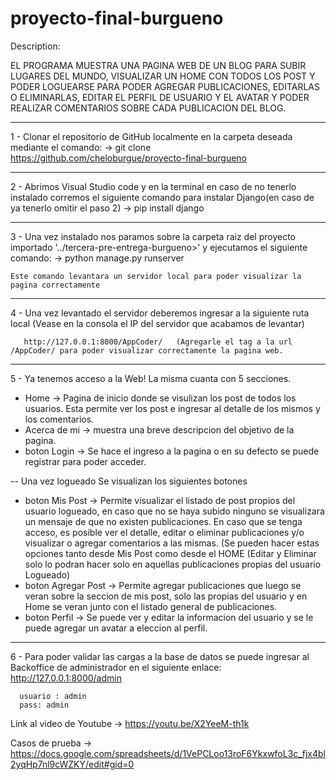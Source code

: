 # proyecto-final-burgueno

Description:

EL PROGRAMA MUESTRA UNA PAGINA WEB DE UN BLOG PARA SUBIR LUGARES DEL MUNDO, VISUALIZAR UN HOME CON TODOS LOS POST Y PODER LOGUEARSE PARA PODER AGREGAR PUBLICACIONES, EDITARLAS O ELIMINARLAS, EDITAR EL PERFIL DE USUARIO Y EL AVATAR Y PODER REALIZAR COMENTARIOS SOBRE CADA PUBLICACION DEL BLOG.

------------------------------------------------------------------------------------------------------------------------------------------------------

1 - Clonar el repositorio de GitHub localmente en la carpeta deseada mediante el comando:
      -> git clone https://github.com/cheloburgue/proyecto-final-burgueno
      
------------------------------------------------------------------------------------------------------------------------------------------------------
      
2 - Abrimos Visual Studio code y en la terminal en caso de no tenerlo instalado corremos el siguiente comando para instalar Django(en caso de ya tenerlo omitir el paso 2)
      -> pip install django
      
------------------------------------------------------------------------------------------------------------------------------------------------------

3 - Una vez instalado nos paramos sobre la carpeta raiz del proyecto importado '../tercera-pre-entrega-burgueno>' y ejecutamos el siguiente comando:
      -> python manage.py runserver
      
    Este comando levantara un servidor local para poder visualizar la pagina correctamente
------------------------------------------------------------------------------------------------------------------------------------------------------

4 - Una vez levantado el servidor deberemos ingresar a la siguiente ruta local (Vease en la consola el IP del servidor que acabamos de levantar) 
      
       http://127.0.0.1:8000/AppCoder/   (Agregarle el tag a la url  /AppCoder/ para poder visualizar correctamente la pagina web.

------------------------------------------------------------------------------------------------------------------------------------------------------

5 - Ya tenemos acceso a la Web! La misma cuanta con 5 secciones.

- Home -> Pagina de inicio donde se visulizan los post de todos los usuarios. Esta permite ver los post e ingresar al detalle de los mismos y los comentarios.
- Acerca de mi -> muestra una breve descripcion del objetivo de la pagina.
- boton Login -> Se hace el ingreso a la pagina o en su defecto se puede registrar para poder acceder.

-- Una vez logueado
Se visualizan los siguientes botones
- boton Mis Post -> Permite visualizar el listado de post propios del usuario logueado, en caso que no se haya subido ninguno se visualizara un mensaje de que no existen publicaciones. En caso que se tenga acceso, es posible ver el detalle, editar o eliminar publicaciones y/o visualizar o agregar comentarios a las mismas. (Se pueden hacer estas opciones tanto desde Mis Post como desde el HOME (Editar y Eliminar solo lo podran hacer solo en aquellas publicaciones propias del usuario Logueado)
- boton Agregar Post -> Permite agregar publicaciones que luego se veran sobre la seccion de mis post, solo las propias del usuario y en Home se veran junto con el listado general de publicaciones.
- boton Perfil -> Se puede ver y editar la informacion del usuario y se le puede agregar un avatar a eleccion al perfil.

--------------------------------------------------------------------------------------------------------------------------------------------------

6 - Para poder validar las cargas a la base de datos se puede ingresar al Backoffice de administrador en el siguiente enlace:
      http://127.0.0.1:8000/admin

      usuario : admin
      pass: admin


Link al video de Youtube -> https://youtu.be/X2YeeM-th1k

Casos de prueba -> https://docs.google.com/spreadsheets/d/1VePCLoo13roF6YkxwfoL3c_fjx4bl2yqHp7nl9cWZKY/edit#gid=0

